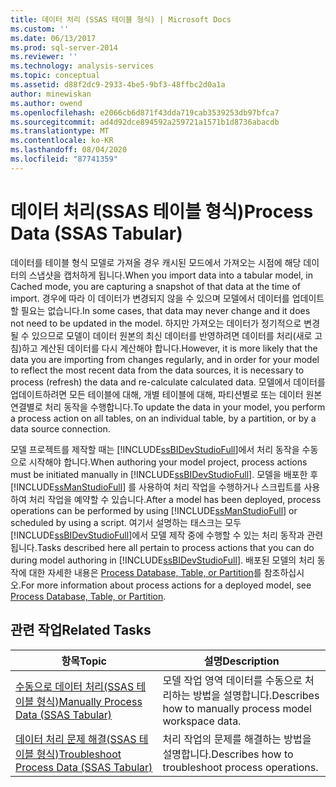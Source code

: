 ```yaml
---
title: 데이터 처리 (SSAS 테이블 형식) | Microsoft Docs
ms.custom: ''
ms.date: 06/13/2017
ms.prod: sql-server-2014
ms.reviewer: ''
ms.technology: analysis-services
ms.topic: conceptual
ms.assetid: d88f2dc9-2933-4be5-9bf3-48ffbc2d0a1a
author: minewiskan
ms.author: owend
ms.openlocfilehash: e2066cb6d871f43dda719cab3539253db97bfca7
ms.sourcegitcommit: ad4d92dce894592a259721a1571b1d8736abacdb
ms.translationtype: MT
ms.contentlocale: ko-KR
ms.lasthandoff: 08/04/2020
ms.locfileid: "87741359"
---
```

# <a name="process-data-ssas-tabular"></a><span data-ttu-id="0e764-102">데이터 처리(SSAS 테이블 형식)</span><span class="sxs-lookup"><span data-stu-id="0e764-102">Process Data (SSAS Tabular)</span></span>
  <span data-ttu-id="0e764-103">데이터를 테이블 형식 모델로 가져올 경우 캐시된 모드에서 가져오는 시점에 해당 데이터의 스냅샷을 캡처하게 됩니다.</span><span class="sxs-lookup"><span data-stu-id="0e764-103">When you import data into a tabular model, in Cached mode, you are capturing a snapshot of that data at the time of import.</span></span> <span data-ttu-id="0e764-104">경우에 따라 이 데이터가 변경되지 않을 수 있으며 모델에서 데이터를 업데이트할 필요는 없습니다.</span><span class="sxs-lookup"><span data-stu-id="0e764-104">In some cases, that data may never change and it does not need to be updated in the model.</span></span> <span data-ttu-id="0e764-105">하지만 가져오는 데이터가 정기적으로 변경될 수 있으므로 모델이 데이터 원본의 최신 데이터를 반영하려면 데이터를 처리(새로 고침)하고 계산된 데이터를 다시 계산해야 합니다.</span><span class="sxs-lookup"><span data-stu-id="0e764-105">However, it is more likely that the data you are importing from changes regularly, and in order for your model to reflect the most recent data from the data sources, it is necessary to process (refresh) the data and re-calculate calculated data.</span></span> <span data-ttu-id="0e764-106">모델에서 데이터를 업데이트하려면 모든 테이블에 대해, 개별 테이블에 대해, 파티션별로 또는 데이터 원본 연결별로 처리 동작을 수행합니다.</span><span class="sxs-lookup"><span data-stu-id="0e764-106">To update the data in your model, you perform a process action on all tables, on an individual table, by a partition, or by a data source connection.</span></span>  
  
 <span data-ttu-id="0e764-107">모델 프로젝트를 제작할 때는 [!INCLUDE[ssBIDevStudioFull](../includes/ssbidevstudiofull-md.md)]에서 처리 동작을 수동으로 시작해야 합니다.</span><span class="sxs-lookup"><span data-stu-id="0e764-107">When authoring your model project, process actions must be initiated manually in [!INCLUDE[ssBIDevStudioFull](../includes/ssbidevstudiofull-md.md)].</span></span> <span data-ttu-id="0e764-108">모델을 배포한 후 [!INCLUDE[ssManStudioFull](../includes/ssmanstudiofull-md.md)] 를 사용하여 처리 작업을 수행하거나 스크립트를 사용하여 처리 작업을 예약할 수 있습니다.</span><span class="sxs-lookup"><span data-stu-id="0e764-108">After a model has been deployed, process operations can be performed by using [!INCLUDE[ssManStudioFull](../includes/ssmanstudiofull-md.md)] or scheduled by using a script.</span></span> <span data-ttu-id="0e764-109">여기서 설명하는 태스크는 모두 [!INCLUDE[ssBIDevStudioFull](../includes/ssbidevstudiofull-md.md)]에서 모델 제작 중에 수행할 수 있는 처리 동작과 관련됩니다.</span><span class="sxs-lookup"><span data-stu-id="0e764-109">Tasks described here all pertain to process actions that you can do during model authoring in [!INCLUDE[ssBIDevStudioFull](../includes/ssbidevstudiofull-md.md)].</span></span> <span data-ttu-id="0e764-110">배포된 모델의 처리 동작에 대한 자세한 내용은 [Process Database, Table, or Partition](tabular-models/process-database-table-or-partition-analysis-services.md)를 참조하십시오.</span><span class="sxs-lookup"><span data-stu-id="0e764-110">For more information about process actions for a deployed model, see [Process Database, Table, or Partition](tabular-models/process-database-table-or-partition-analysis-services.md).</span></span>  
  
## <a name="related-tasks"></a><span data-ttu-id="0e764-111">관련 작업</span><span class="sxs-lookup"><span data-stu-id="0e764-111">Related Tasks</span></span>  
  
|<span data-ttu-id="0e764-112">항목</span><span class="sxs-lookup"><span data-stu-id="0e764-112">Topic</span></span>|<span data-ttu-id="0e764-113">설명</span><span class="sxs-lookup"><span data-stu-id="0e764-113">Description</span></span>|  
|-----------|-----------------|  
|[<span data-ttu-id="0e764-114">수동으로 데이터 처리&#40;SSAS 테이블 형식&#41;</span><span class="sxs-lookup"><span data-stu-id="0e764-114">Manually Process Data &#40;SSAS Tabular&#41;</span></span>](manually-process-data-ssas-tabular.md)|<span data-ttu-id="0e764-115">모델 작업 영역 데이터를 수동으로 처리하는 방법을 설명합니다.</span><span class="sxs-lookup"><span data-stu-id="0e764-115">Describes how to manually process model workspace data.</span></span>|  
|[<span data-ttu-id="0e764-116">데이터 처리 문제 해결&#40;SSAS 테이블 형식&#41;</span><span class="sxs-lookup"><span data-stu-id="0e764-116">Troubleshoot Process Data &#40;SSAS Tabular&#41;</span></span>](troubleshoot-process-data-ssas-tabular.md)|<span data-ttu-id="0e764-117">처리 작업의 문제를 해결하는 방법을 설명합니다.</span><span class="sxs-lookup"><span data-stu-id="0e764-117">Describes how to troubleshoot process operations.</span></span>|  
  
  
